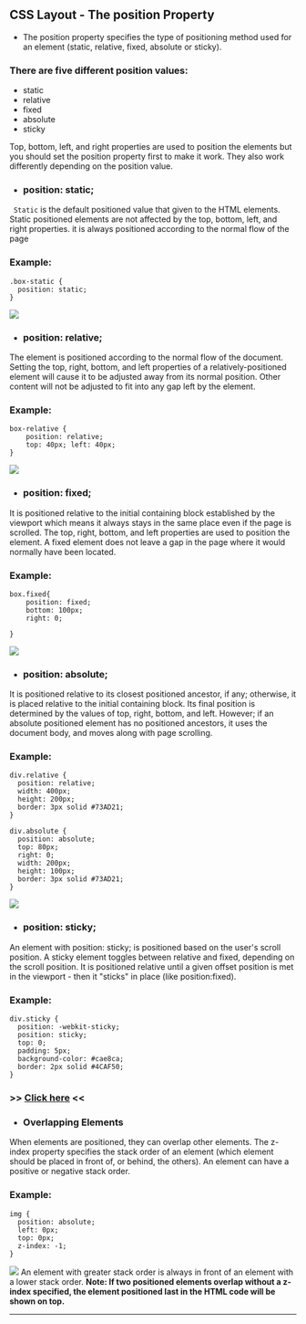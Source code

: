 ## CSS Layout - The position Property

- The position property specifies the type of positioning method used for an element (static, relative, fixed, absolute or sticky).

### There are five different position values:

- static
- relative
- fixed
- absolute
- sticky

Top, bottom, left, and right properties are used to position the elements but you should set the position property first to make it work.
They also work differently depending on the position value.

- ### position: static;
``` Static``` is the default positioned value that given to the HTML elements.
Static positioned elements are not affected by the top, bottom, left, and right properties.
it is always positioned according to the normal flow of the page
### Example:
```
.box-static {
  position: static;
}
```
![](https://i.imgur.com/fP8nzt8.png)
- ### position: relative;
The element is positioned according to the normal flow of the document.
Setting the top, right, bottom, and left properties of a relatively-positioned element will cause it to be adjusted away from its normal position. Other content will not be adjusted to fit into any gap left by the element.
### Example:
```
box-relative {
    position: relative;
    top: 40px; left: 40px;
}
```
![](https://i.imgur.com/weJCVTL.png)
- ### position: fixed;
It is positioned relative to the initial containing block established by the viewport
which means it always stays in the same place even if the page is scrolled. The top, right, bottom, and left properties are used to position the element.
A fixed element does not leave a gap in the page where it would normally have been located.
### Example:
```
box.fixed{
    position: fixed;
    bottom: 100px;
    right: 0;

}
```
![](https://i.imgur.com/9EtBfvW.png)
- ### position: absolute;
It is positioned relative to its closest positioned ancestor, if any; otherwise, it is placed relative to the initial containing block. Its final position is determined by the values of top, right, bottom, and left.
However; if an absolute positioned element has no positioned ancestors, it uses the document body, and moves along with page scrolling.
### Example:
```
div.relative {
  position: relative;
  width: 400px;
  height: 200px;
  border: 3px solid #73AD21;
}

div.absolute {
  position: absolute;
  top: 80px;
  right: 0;
  width: 200px;
  height: 100px;
  border: 3px solid #73AD21;
}
```
![](https://i.imgur.com/KVArL8D.png)
- ### position: sticky;
An element with position: sticky; is positioned based on the user's scroll position.
A sticky element toggles between relative and fixed, depending on the scroll position. It is positioned relative until a given offset position is met in the viewport - then it "sticks" in place (like position:fixed).
### Example:
```
div.sticky {
  position: -webkit-sticky;
  position: sticky;
  top: 0;
  padding: 5px;
  background-color: #cae8ca;
  border: 2px solid #4CAF50;
}
```
### >> [Click here](https://www.w3schools.com/css/tryit.asp?filename=trycss_position_sticky) <<
- ### Overlapping Elements
When elements are positioned, they can overlap other elements.
The z-index property specifies the stack order of an element (which element should be placed in front of, or behind, the others).
An element can have a positive or negative stack order.
### Example:
```
img {
  position: absolute;
  left: 0px;
  top: 0px;
  z-index: -1;
}
```
![](https://i.imgur.com/dxPShnZ.png)
An element with greater stack order is always in front of an element with a lower stack order.
**Note: If two positioned elements overlap without a z-index specified, the element positioned last in the HTML code will be shown on top.**
***
